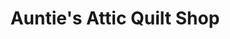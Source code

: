 ---
title: "Auntie's Attic Quilt Shop"
url: /niagara-falls/aunties-attic-quilt-shop/
shop: Basteln
---